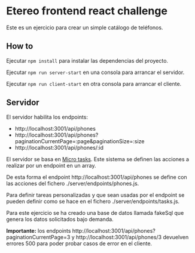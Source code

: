 # Etereo frontend react challenge

Este es un ejercicio para crear un simple catálogo de teléfonos.

## How to

Ejecutar `npm install` para instalar las dependencias del proyecto.

Ejecutar `npm run server-start` en una consola para arrancar el servidor.

Ejecutar `npm run client-start` en otra consola para arrancar el cliente.

## Servidor

El servidor habilita los endpoints:

* http://localhost:3001/api/phones
* http://localhost:3001/api/phones?paginationCurrentPage=:page&paginationSize=:size
* http://localhost:3001/api/phones/:id

El servidor se basa en [Micro tasks](https://github.com/migueldelmazo/micro-tasks).
Este sistema se definen las acciones a realizar por un endpoint en un array.

De esta forma el endpoint http://localhost:3001/api/phones se define con las acciones del fichero ./server/endpoints/phones.js.

Para definir tareas personalizadas y que sean usadas por el endpoint se pueden definir como se hace en el fichero ./server/endpoints/tasks.js.

Para este ejercicio se ha creado una base de datos llamada fakeSql que genera los datos solicitados bajo demanda.

**Importante:** los endpoints http://localhost:3001/api/phones?paginationCurrentPage=3 y http://localhost:3001/api/phones/3 devuelven errores 500 para poder probar casos de error en el cliente.
